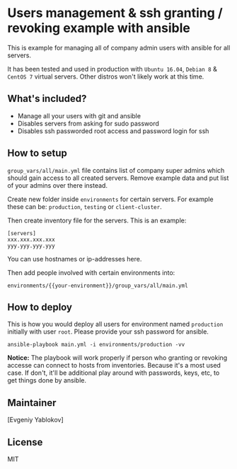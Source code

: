 # Users management & ssh granting / revoking example with ansible

This is example for managing all of company admin users with ansible for all servers.

It has been tested and used in production with `Ubuntu 16.04`, `Debian 8` & `CentOS 7` virtual servers. Other distros won't likely work at this time.

## What's included?
* Manage all your users with git and ansible
* Disables servers from asking for sudo password
* Disables ssh passworded root access and password login for ssh

## How to setup
`group_vars/all/main.yml` file contains list of company super admins which should gain access to all created servers. Remove example data and put list of your admins over there instead.

Create new folder inside `environments` for certain servers. For example these can be: `production`, `testing` or `client-cluster`.

Then create inventory file for the servers. This is an example:
```
[servers]
xxx.xxx.xxx.xxx
yyy.yyy.yyy.yyy
```
You can use hostnames or ip-addresses here.

Then add people involved with certain environments into:
```
environments/{{your-environment}}/group_vars/all/main.yml
```

## How to deploy
This is how you would deploy all users for environment named `production` initially with user `root`. Please provide your ssh password for ansible.

```console
ansible-playbook main.yml -i environments/production -vv
```

**Notice:** The playbook will work properly if person who granting or revoking accesse can connect to hosts from inventories. Because it's a most used case. If don't, it'll be additional play around with passwords, keys, etc, to get things done by ansible.

## Maintainer
[Evgeniy Yablokov]

## License
MIT
